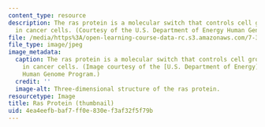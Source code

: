```yaml
---
content_type: resource
description: The ras protein is a molecular switch that controls cell growth, including
  in cancer cells. (Courtesy of the U.S. Department of Energy Human Genome Program.)
file: /media/https%3A/open-learning-course-data-rc.s3.amazonaws.com/7-340-avoiding-genomic-instability-dna-replication-the-cell-cycle-and-cancer-fall-2006/4ea4eefbbaf7ff0e830ef3af32f5f79b_7-340f06-th.jpg
file_type: image/jpeg
image_metadata:
  caption: The ras protein is a molecular switch that controls cell growth, including
    in cancer cells. (Image courtesy of the [U.S. Department of Energy](http://www.ornl.gov/sci/techresources/Human_Genome/home.shtml)
    Human Genome Program.)
  credit: ''
  image-alt: Three-dimensional structure of the ras protein.
resourcetype: Image
title: Ras Protein (thumbnail)
uid: 4ea4eefb-baf7-ff0e-830e-f3af32f5f79b
---
```


